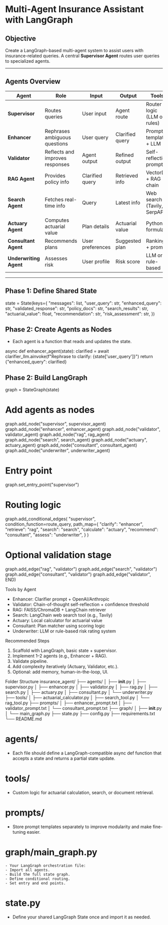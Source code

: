 # Multi-Agent Insurance Assistant with LangGraph

## Objective
Create a LangGraph-based multi-agent system to assist users with insurance-related queries. A central **Supervisor Agent** routes user queries to specialized agents.

---

## Agents Overview

| Agent | Role | Input | Output | Tools |
|-------|------|-------|--------|-------|
| **Supervisor** | Routes queries | User input | Agent route | Router logic (LLM or rules) |
| **Enhancer** | Rephrases ambiguous questions | User query | Clarified query | Prompt template + LLM |
| **Validator** | Reflects and improves responses | Agent output | Refined output | Self-reflection prompt |
| **RAG Agent** | Provides policy info | Clarified query | Retrieved info | VectorDB + RAG chain |
| **Search Agent** | Fetches real-time info | Query | Latest info | Web search (Tavily, SerpAPI) |
| **Actuary Agent** | Computes actuarial value | Plan details | Actuarial value | Python formula |
| **Consultant Agent** | Recommends plans | User preferences | Suggested plan | Ranking + prompt |
| **Underwriting Agent** | Assesses risk | User profile | Risk score | LLM or rule-based |

---

## Phase 1: Define Shared State


state = State(keys={
    "messages": list,
    "user_query": str,
    "enhanced_query": str,
    "validated_response": str,
    "policy_docs": str,
    "search_results": str,
    "actuarial_value": float,
    "recommendation": str,
    "risk_assessment": str,
})


## Phase 2: Create Agents as Nodes
- Each agent is a function that reads and updates the state.

async def enhancer_agent(state):
    clarified = await clarifier_llm.ainvoke(f"Rephrase to clarify: {state['user_query']}")
    return {"enhanced_query": clarified}


## Phase 2: Build LangGraph
graph = StateGraph(state)

# Add agents as nodes
graph.add_node("supervisor", supervisor_agent)
graph.add_node("enhancer", enhancer_agent)
graph.add_node("validator", validator_agent)
graph.add_node("rag", rag_agent)
graph.add_node("search", search_agent)
graph.add_node("actuary", actuary_agent)
graph.add_node("consultant", consultant_agent)
graph.add_node("underwriter", underwriter_agent)

# Entry point
graph.set_entry_point("supervisor")

# Routing logic
graph.add_conditional_edges(
    "supervisor",
    condition_function=route_query,
    path_map={
        "clarify": "enhancer",
        "retrieve": "rag",
        "search": "search",
        "calculate": "actuary",
        "recommend": "consultant",
        "assess": "underwriter",
    }
)

# Optional validation stage
graph.add_edge("rag", "validator")
graph.add_edge("search", "validator")
graph.add_edge("consultant", "validator")
graph.add_edge("validator", END)


Tools by Agent
- Enhancer: Clarifier prompt + OpenAI/Anthropic
- Validator: Chain-of-thought self-reflection + confidence threshold
- RAG: FAISS/ChromaDB + LangChain retriever
- Search: LangChain web search tool (e.g., Tavily)
- Actuary: Local calculator for actuarial value
- Consultant: Plan matcher using scoring logic
- Underwriter: LLM or rule-based risk rating system

Recommended Steps
1. Scaffold with LangGraph, basic state + supervisor.
2. Implement 1–2 agents (e.g., Enhancer + RAG).
3. Validate pipeline.
4. Add complexity iteratively (Actuary, Validator, etc.).
5. Optional: add memory, human-in-the-loop, UI.



Folder Structure
insurance_agent/
├── agents/
│   ├── __init__.py
│   ├── supervisor.py
│   ├── enhancer.py
│   ├── validator.py
│   ├── rag.py
│   ├── search.py
│   ├── actuary.py
│   ├── consultant.py
│   └── underwriter.py
├── tools/
│   ├── actuarial_calculator.py
│   ├── search_tool.py
│   └── rag_tool.py
├── prompts/
│   ├── enhancer_prompt.txt
│   ├── validator_prompt.txt
│   └── consultant_prompt.txt
├── graph/
│   ├── __init__.py
│   └── main_graph.py
├── state.py
├── config.py
├── requirements.txt
└── README.md

# agents/
- Each file should define a LangGraph-compatible async def function that accepts a state and returns a partial state update.

# tools/
- Custom logic for actuarial calculation, search, or document retrieval.

# prompts/
- Store prompt templates separately to improve modularity and make fine-tuning easier.

# graph/main_graph.py
    - Your LangGraph orchestration file:
    - Import all agents.
    - Build the full state graph.
    - Define conditional routing.
    - Set entry and end points.

# state.py
- Define your shared LangGraph State once and import it as needed.